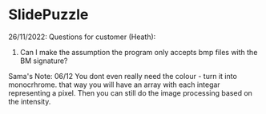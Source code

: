 # SlidePuzzle

26/11/2022:
Questions for customer (Heath):
1. Can I make the assumption the program only accepts bmp files with the BM signature?

Sama's Note: 06/12
You dont even really need the colour - turn it into monocrhrome. that way you will have an array with each integar representing a pixel. Then you can still do the image processing based on the intensity. 
